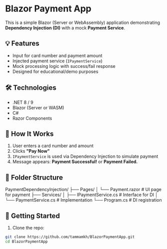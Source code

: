# Blazor Payment App

This is a simple Blazor (Server or WebAssembly) application demonstrating **Dependency Injection (DI)** with a mock **Payment Service**.

## 💡 Features

- Input for card number and payment amount
- Injected payment service (`IPaymentService`)
- Mock processing logic with success/fail response
- Designed for educational/demo purposes

## 🛠️ Technologies

- .NET 8 / 9
- Blazor (Server or WASM)
- C#
- Razor Components

## 🔧 How It Works

1. User enters a card number and amount
2. Clicks **"Pay Now"**
3. `IPaymentService` is used via Dependency Injection to simulate payment
4. Message appears: **Payment Successful!** or **Payment Failed.**

## 📁 Folder Structure
PaymentDependencyInjection/
├── Pages/
│ └── Payment.razor # UI page for payment
├── Services/
│ ├── IPaymentService.cs # Interface for DI
│ └── PaymentService.cs # Implementation
└── Program.cs # DI registration


## 🚀 Getting Started

1. Clone the repo:

```bash
git clone https://github.com/tammamkh/BlazorPaymentApp.git
cd BlazorPaymentApp

